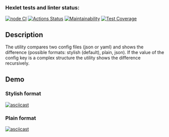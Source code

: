 ### Hexlet tests and linter status:
[![node CI](https://github.com/zhenia-chugaev/gendiff/actions/workflows/node-ci.yml/badge.svg)](https://github.com/zhenia-chugaev/gendiff/actions/workflows/node-ci.yml)
[![Actions Status](https://github.com/anorone/frontend-project-lvl2/workflows/hexlet-check/badge.svg)](https://github.com/anorone/frontend-project-lvl2/actions/workflows/hexlet-check.yml)
[![Maintainability](https://api.codeclimate.com/v1/badges/6d0d6094b7fd5450c2be/maintainability)](https://codeclimate.com/github/zhenia-chugaev/gendiff/maintainability)
[![Test Coverage](https://api.codeclimate.com/v1/badges/6d0d6094b7fd5450c2be/test_coverage)](https://codeclimate.com/github/zhenia-chugaev/gendiff/test_coverage)

## Description
The utility compares two config files (json or yaml) and shows the difference (possible formats: stylish (default), plain, json). If the value of the config key is a complex structure the utility shows the difference recursively.

## Demo
### Stylish format
[![asciicast](https://asciinema.org/a/517621.svg)](https://asciinema.org/a/517621?cols=242&rows=48)

### Plain format
[![asciicast](https://asciinema.org/a/517864.svg)](https://asciinema.org/a/517864?cols=220&rows=35)
